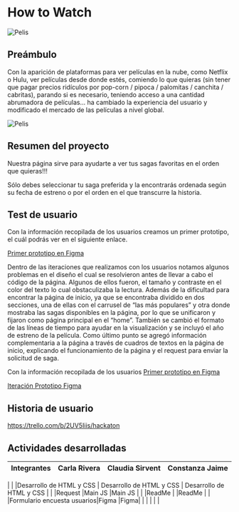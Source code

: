 # How to Watch
![Pelis](src/img/logo_crop.png)


 ## Preámbulo

 Con la aparición de plataformas para ver películas en la nube, como Netflix o
Hulu, ver películas desde donde estés, comiendo lo que quieras
(sin tener que pagar precios ridículos por pop-corn / pipoca / palomitas /
canchita / cabritas), parando si es necesario, teniendo acceso a una cantidad
abrumadora de películas... ha cambiado la experiencia del usuario
y modificado el mercado de las películas a nivel global.

 ![Pelis](src/img/top_1.jpg)

 ## Resumen del proyecto

 Nuestra página sirve para ayudarte a ver tus sagas favoritas en el orden que quieras!!!

Sólo debes seleccionar tu saga preferida y la encontrarás ordenada según su fecha de estreno o por el orden en el que transcurre la historia.

 ## Test de usuario

Con la información recopilada de los usuarios creamos un primer prototipo, el cuál podrás ver en el siguiente enlace.

[Primer prototipo en Figma](https://www.figma.com/proto/EdgVjn8Cd8CLWHGYY6A9euPn/HACKATON?node-id=40%3A1&scaling=min-zoom)

Dentro de las iteraciones que realizamos con los usuarios notamos algunos problemas en el diseño el cual se resolvieron antes de  llevar a cabo el código de la página. Algunos de ellos fueron, el tamaño y contraste en el color del texto lo cual obstaculizaba la lectura. Además de la dificultad para encontrar la página de inicio, ya que se encontraba dividido en dos secciones, una de ellas con el carrusel de “las más populares” y otra donde mostraba las sagas disponibles en la página, por lo que se unificaron y fijaron como página principal en el “home”. También se cambió el formato de las líneas de tiempo para ayudar en la visualización y se incluyó el año de estreno de la película. Como último punto se agregó información complementaria a la página a través de cuadros de textos en la página de inicio, explicando el funcionamiento de la página y el request para enviar la solicitud de saga.

Con la información recopilada de los usuarios
[Primer prototipo en Figma](https://www.figma.com/proto/EdgVjn8Cd8CLWHGYY6A9euPn/HACKATON?node-id=40%3A1&scaling=min-zoom)

[Iteración Prototipo Figma](https://www.figma.com/proto/Au57j3aUZFgwbR8Y4UymxC/HACKATON-(Copy)?scaling=min-zoom)

 ## Historia de usuario

 https://trello.com/b/2UV5Iiis/hackaton

 ## Actividades desarrolladas
 
|Integrantes|Carla Rivera|Claudia Sirvent|Constanza Jaime|
|--------|---------       | ---------|-----------------| 
| 
| |Desarrollo de HTML y CSS | Desarrollo de HTML y CSS | Desarrollo de HTML y CSS |
| |Request |Main JS |Main JS | 
| |ReadMe | |ReadMe | 
| |Formulario encuesta usuarios|Figma |Figma|
| | | | |
